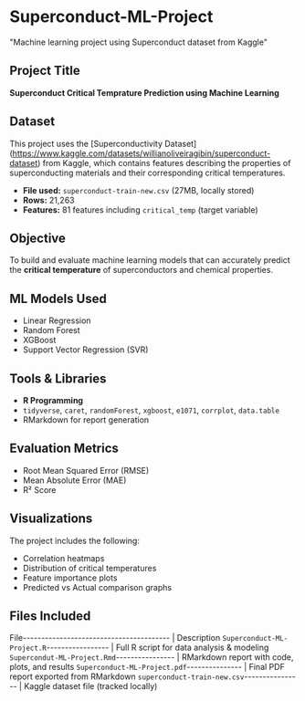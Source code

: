 # Superconduct-ML-Project
"Machine learning project using Superconduct dataset from Kaggle"

## Project Title
**Superconduct Critical Temprature Prediction using Machine Learning**

## Dataset
This project uses the [Superconductivity Dataset] (https://www.kaggle.com/datasets/willianoliveiragibin/superconduct-dataset) from Kaggle, which contains features describing the properties of superconducting materials and their corresponding critical temperatures. 

- **File used:** `superconduct-train-new.csv` (27MB, locally stored)
- **Rows:** 21,263
- **Features:** 81 features including `critical_temp` (target variable)

## Objective
To build and evaluate machine learning models that can accurately predict the **critical temperature** of superconductors and chemical properties.

## ML Models Used
- Linear Regression
- Random Forest
- XGBoost
- Support Vector Regression (SVR)

## Tools & Libraries
- **R Programming**
- `tidyverse`, `caret`, `randomForest`, `xgboost`, `e1071`, `corrplot`, `data.table`
- RMarkdown for report generation

## Evaluation Metrics
- Root Mean Squared Error (RMSE)
- Mean Absolute Error (MAE)
- R² Score

## Visualizations
The project includes the following:
- Correlation heatmaps
- Distribution of critical temperatures
- Feature importance plots
- Predicted vs Actual comparison graphs

## Files Included

File---------------------------------------- | Description 
`Superconduct-ML-Project.R`----------------- | Full R script for data analysis & modeling 
`Supercondut-ML-Project.Rmd`---------------- | RMarkdown report with code, plots, and results
`Superconduct-ML-Project.pdf`--------------- | Final PDF report exported from RMarkdown
`superconduct-train-new.csv`---------------- | Kaggle dataset file (tracked locally)









